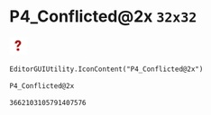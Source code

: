 # P4_Conflicted@2x `32x32`
<img src="/img/P4_Conflicted@2x.png" width=32 height=32>

``` CSharp
EditorGUIUtility.IconContent("P4_Conflicted@2x")
```
```
P4_Conflicted@2x
```
```
3662103105791407576
```
